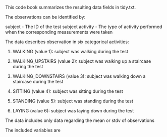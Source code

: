 This code book summarizes the resulting data fields in tidy.txt.

The observations can be identified by:

subject - The ID of the test subject
activity - The type of activity performed when the corresponding measurements were taken

The data describes observation in six categorical activities:

1. WALKING (value 1): subject was walking during the test

2. WALKING_UPSTAIRS (value 2): subject was walking up a staircase during the test

3. WALKING_DOWNSTAIRS (value 3): subject was walking down a staircase during the test

4. SITTING (value 4): subject was sitting during the test

5. STANDING (value 5): subject was standing during the test

6. LAYING (value 6): subject was laying down during the test

The data includes only data regarding the mean or stdv of observations

The included variables are 
